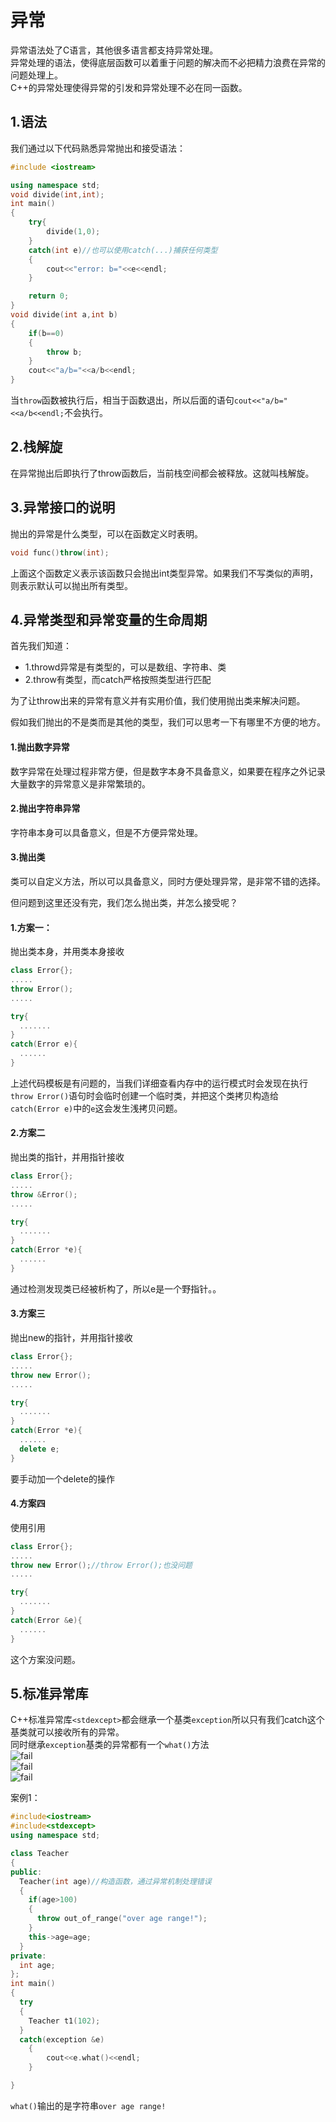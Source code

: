# 异常
异常语法处了C语言，其他很多语言都支持异常处理。<br>
异常处理的语法，使得底层函数可以着重于问题的解决而不必把精力浪费在异常的问题处理上。<br>
C++的异常处理使得异常的引发和异常处理不必在同一函数。<br>

## 1.语法
我们通过以下代码熟悉异常抛出和接受语法：<br>
```cpp
#include <iostream>

using namespace std;
void divide(int,int);
int main()
{
    try{
        divide(1,0);
    }
    catch(int e)//也可以使用catch(...)捕获任何类型
    {
        cout<<"error: b="<<e<<endl;
    }

    return 0;
}
void divide(int a,int b)
{
    if(b==0)
    {
        throw b;
    }
    cout<<"a/b="<<a/b<<endl;
}

```
当``throw``函数被执行后，相当于函数退出，所以后面的语句``cout<<"a/b="<<a/b<<endl;``不会执行。<br>

## 2.栈解旋
在异常抛出后即执行了throw函数后，当前栈空间都会被释放。这就叫栈解旋。<br>

## 3.异常接口的说明
抛出的异常是什么类型，可以在函数定义时表明。<br>
```cpp
void func()throw(int);
```
上面这个函数定义表示该函数只会抛出int类型异常。如果我们不写类似的声明，则表示默认可以抛出所有类型。<br>

## 4.异常类型和异常变量的生命周期
首先我们知道：<br>
- 1.throwd异常是有类型的，可以是数组、字符串、类
- 2.throw有类型，而catch严格按照类型进行匹配

为了让throw出来的异常有意义并有实用价值，我们使用抛出类来解决问题。<br>

假如我们抛出的不是类而是其他的类型，我们可以思考一下有哪里不方便的地方。<br>

#### 1.抛出数字异常
数字异常在处理过程非常方便，但是数字本身不具备意义，如果要在程序之外记录大量数字的异常意义是非常繁琐的。<br>

#### 2.抛出字符串异常
字符串本身可以具备意义，但是不方便异常处理。<br>

#### 3.抛出类
类可以自定义方法，所以可以具备意义，同时方便处理异常，是非常不错的选择。<br>

但问题到这里还没有完，我们怎么抛出类，并怎么接受呢？<br>
#### 1.方案一：
抛出类本身，并用类本身接收<br>
```cpp
class Error{};
.....
throw Error();
.....

try{
  .......
}
catch(Error e){
  ......
}
```
上述代码模板是有问题的，当我们详细查看内存中的运行模式时会发现在执行``throw Error()``语句时会临时创建一个临时类，并把这个类拷贝构造给``catch(Error e)``中的``e``这会发生浅拷贝问题。<br>

#### 2.方案二
抛出类的指针，并用指针接收<br>
```cpp
class Error{};
.....
throw &Error();
.....

try{
  .......
}
catch(Error *e){
  ......
}
```
通过检测发现类已经被析构了，所以e是一个野指针。。<br>

#### 3.方案三
抛出new的指针，并用指针接收<br>
```cpp
class Error{};
.....
throw new Error();
.....

try{
  .......
}
catch(Error *e){
  ......
  delete e;
}
```
要手动加一个delete的操作
<br>

#### 4.方案四
使用引用<br>
```cpp
class Error{};
.....
throw new Error();//throw Error();也没问题
.....

try{
  .......
}
catch(Error &e){
  ......
}
```
这个方案没问题。<br>

## 5.标准异常库
C++标准异常库``<stdexcept>``都会继承一个基类``exception``所以只有我们catch这个基类就可以接收所有的异常。<br>
同时继承``exception``基类的异常都有一个``what()``方法<br>
![fail](img/19.1.PNG)<br>
![fail](img/19.2.PNG)<br>
![fail](img/19.3.PNG)<br>

案例1：<br>
```cpp
#include<iostream>
#include<stdexcept>
using namespace std;

class Teacher
{
public:
  Teacher(int age)//构造函数，通过异常机制处理错误
  {
    if(age>100)
    {
      throw out_of_range("over age range!");
    }
    this->age=age;
  }
private:
  int age;
};
int main()
{
  try
  {
    Teacher t1(102);
  }
  catch(exception &e)
    {
        cout<<e.what()<<endl;
    }

}

```
``what()``输出的是字符串``over age range!``<br>
